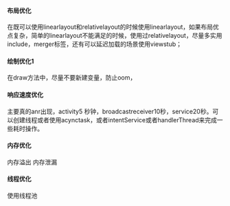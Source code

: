 #### 布局优化
在既可以使用linearlayout和relativelayout的时候使用linearlayout，如果布局优点复杂，简单的linearlayout不能满足的时候，使用过relativelayout，尽量多实用include，merger标签，还有可以延迟加载的场景使用viewstub；
#### 绘制优化1
在draw方法中，尽量不要新建变量，防止oom，
#### 响应速度优化
主要真的anr出现，activity5 秒钟，broadcastreceiver10秒，service20秒。可以创建线程或者使用acynctask，或者intentService或者handlerThread来完成一些耗时操作。
#### 内存优化
内存溢出
内存泄漏
#### 线程优化
使用线程池


